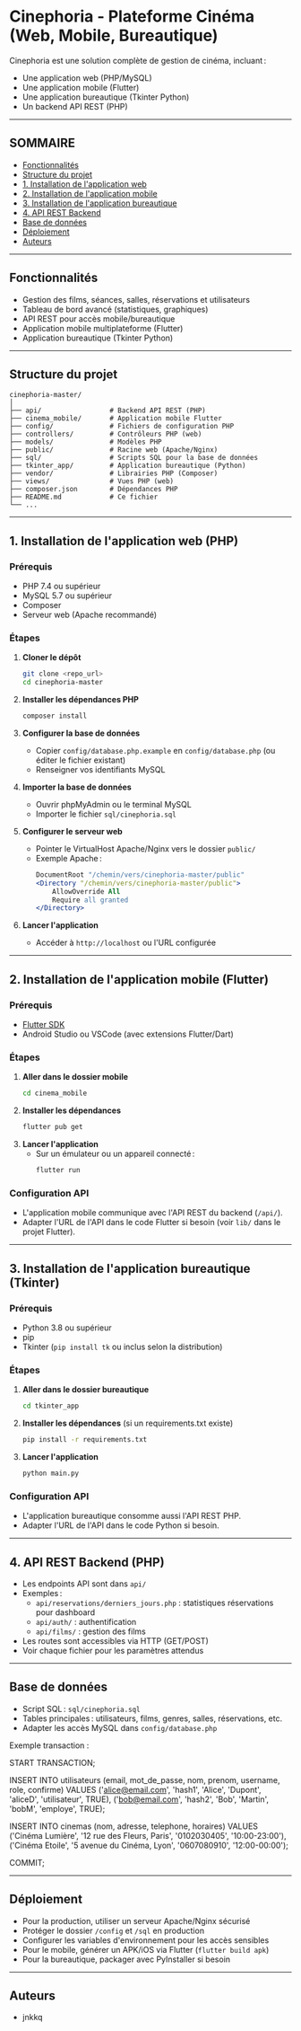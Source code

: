 # Cinephoria - Plateforme Cinéma (Web, Mobile, Bureautique)

Cinephoria est une solution complète de gestion de cinéma, incluant :
- Une application web (PHP/MySQL)
- Une application mobile (Flutter)
- Une application bureautique (Tkinter Python)
- Un backend API REST (PHP)

---

## SOMMAIRE
- [Fonctionnalités](#fonctionnalités)
- [Structure du projet](#structure-du-projet)
- [1. Installation de l'application web](#1-installation-de-lapplication-web)
- [2. Installation de l'application mobile](#2-installation-de-lapplication-mobile)
- [3. Installation de l'application bureautique](#3-installation-de-lapplication-bureautique)
- [4. API REST Backend](#4-api-rest-backend)
- [Base de données](#base-de-données)
- [Déploiement](#déploiement)
- [Auteurs](#auteurs)

---

## Fonctionnalités
- Gestion des films, séances, salles, réservations et utilisateurs
- Tableau de bord avancé (statistiques, graphiques)
- API REST pour accès mobile/bureautique
- Application mobile multiplateforme (Flutter)
- Application bureautique (Tkinter Python)

---

## Structure du projet

```
cinephoria-master/
│
├── api/                 # Backend API REST (PHP)
├── cinema_mobile/       # Application mobile Flutter
├── config/              # Fichiers de configuration PHP
├── controllers/         # Contrôleurs PHP (web)
├── models/              # Modèles PHP
├── public/              # Racine web (Apache/Nginx)
├── sql/                 # Scripts SQL pour la base de données
├── tkinter_app/         # Application bureautique (Python)
├── vendor/              # Librairies PHP (Composer)
├── views/               # Vues PHP (web)
├── composer.json        # Dépendances PHP
├── README.md            # Ce fichier
└── ...
```

---

## 1. Installation de l'application web (PHP)

### Prérequis
- PHP 7.4 ou supérieur
- MySQL 5.7 ou supérieur
- Composer
- Serveur web (Apache recommandé)

### Étapes
1. **Cloner le dépôt**
   ```bash
   git clone <repo_url>
   cd cinephoria-master
   ```
2. **Installer les dépendances PHP**
   ```bash
   composer install
   ```
3. **Configurer la base de données**
   - Copier `config/database.php.example` en `config/database.php` (ou éditer le fichier existant)
   - Renseigner vos identifiants MySQL

4. **Importer la base de données**
   - Ouvrir phpMyAdmin ou le terminal MySQL
   - Importer le fichier `sql/cinephoria.sql`

5. **Configurer le serveur web**
   - Pointer le VirtualHost Apache/Nginx vers le dossier `public/`
   - Exemple Apache :
     ```apache
     DocumentRoot "/chemin/vers/cinephoria-master/public"
     <Directory "/chemin/vers/cinephoria-master/public">
         AllowOverride All
         Require all granted
     </Directory>
     ```

6. **Lancer l'application**
   - Accéder à `http://localhost` ou l'URL configurée

---

## 2. Installation de l'application mobile (Flutter)

### Prérequis
- [Flutter SDK](https://docs.flutter.dev/get-started/install)
- Android Studio ou VSCode (avec extensions Flutter/Dart)

### Étapes
1. **Aller dans le dossier mobile**
   ```bash
   cd cinema_mobile
   ```
2. **Installer les dépendances**
   ```bash
   flutter pub get
   ```
3. **Lancer l'application**
   - Sur un émulateur ou un appareil connecté :
     ```bash
     flutter run
     ```

### Configuration API
- L'application mobile communique avec l'API REST du backend (`/api/`).
- Adapter l'URL de l'API dans le code Flutter si besoin (voir `lib/` dans le projet Flutter).

---

## 3. Installation de l'application bureautique (Tkinter)

### Prérequis
- Python 3.8 ou supérieur
- pip
- Tkinter (`pip install tk` ou inclus selon la distribution)

### Étapes
1. **Aller dans le dossier bureautique**
   ```bash
   cd tkinter_app
   ```
2. **Installer les dépendances** (si un requirements.txt existe)
   ```bash
   pip install -r requirements.txt
   ```
3. **Lancer l'application**
   ```bash
   python main.py
   ```

### Configuration API
- L'application bureautique consomme aussi l'API REST PHP.
- Adapter l'URL de l'API dans le code Python si besoin.

---

## 4. API REST Backend (PHP)

- Les endpoints API sont dans `api/`
- Exemples :
  - `api/reservations/derniers_jours.php` : statistiques réservations pour dashboard
  - `api/auth/` : authentification
  - `api/films/` : gestion des films
- Les routes sont accessibles via HTTP (GET/POST)
- Voir chaque fichier pour les paramètres attendus

---

## Base de données
- Script SQL : `sql/cinephoria.sql`
- Tables principales : utilisateurs, films, genres, salles, réservations, etc.
- Adapter les accès MySQL dans `config/database.php`

Exemple transaction : 

START TRANSACTION;

INSERT INTO utilisateurs (email, mot_de_passe, nom, prenom, username, role, confirme) VALUES
('alice@email.com', 'hash1', 'Alice', 'Dupont', 'aliceD', 'utilisateur', TRUE),
('bob@email.com', 'hash2', 'Bob', 'Martin', 'bobM', 'employe', TRUE);

INSERT INTO cinemas (nom, adresse, telephone, horaires) VALUES
('Cinéma Lumière', '12 rue des Fleurs, Paris', '0102030405', '10:00-23:00'),
('Cinéma Etoile', '5 avenue du Cinéma, Lyon', '0607080910', '12:00-00:00');

COMMIT;

---

## Déploiement
- Pour la production, utiliser un serveur Apache/Nginx sécurisé
- Protéger le dossier `/config` et `/sql` en production
- Configurer les variables d'environnement pour les accès sensibles
- Pour le mobile, générer un APK/iOS via Flutter (`flutter build apk`)
- Pour la bureautique, packager avec PyInstaller si besoin

---

## Auteurs
- jnkkq
